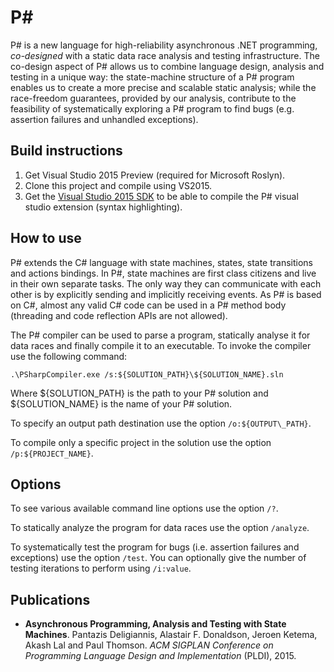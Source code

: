 P#
====================
P# is a new language for high-reliability asynchronous .NET programming, *co-designed* with a static data race analysis and testing infrastructure. The co-design aspect of P# allows us to combine language design, analysis and testing in a unique way: the state-machine structure of a P# program enables us to create a more precise and scalable static analysis; while the race-freedom guarantees, provided by our analysis, contribute to the feasibility of systematically exploring a P# program to find bugs (e.g. assertion failures and unhandled exceptions).

## Build instructions
1. Get Visual Studio 2015 Preview (required for Microsoft Roslyn).
2. Clone this project and compile using VS2015.
3. Get the [Visual Studio 2015 SDK](https://www.microsoft.com/en-us/download/details.aspx?id=46850) to be able to compile the P# visual studio extension (syntax highlighting).

## How to use
P# extends the C# language with state machines, states, state transitions and actions bindings. In P#, state machines are first class citizens and live in their own separate tasks. The only way they can communicate with each other is by explicitly sending and implicitly receiving events. As P# is based on C#, almost any valid C# code can be used in a P# method body (threading and code reflection APIs are not allowed).

The P# compiler can be used to parse a program, statically analyse it for data races and finally compile it to an executable. To invoke the compiler use the following command:

```
.\PSharpCompiler.exe /s:${SOLUTION_PATH}\${SOLUTION_NAME}.sln
```

Where ${SOLUTION\_PATH} is the path to your P# solution and ${SOLUTION\_NAME} is the name of your P# solution.

To specify an output path destination use the option `/o:${OUTPUT\_PATH}`.

To compile only a specific project in the solution use the option `/p:${PROJECT_NAME}`.

## Options

To see various available command line options use the option `/?`.

To statically analyze the program for data races use the option `/analyze`.

To systematically test the program for bugs (i.e. assertion failures and exceptions) use the option `/test`. You can optionally give the number of testing iterations to perform using `/i:value`.

## Publications
- **Asynchronous Programming, Analysis and Testing with State Machines**. Pantazis Deligiannis, Alastair F. Donaldson, Jeroen Ketema, Akash Lal and Paul Thomson. *ACM SIGPLAN Conference on Programming Language Design and Implementation* (PLDI), 2015.
